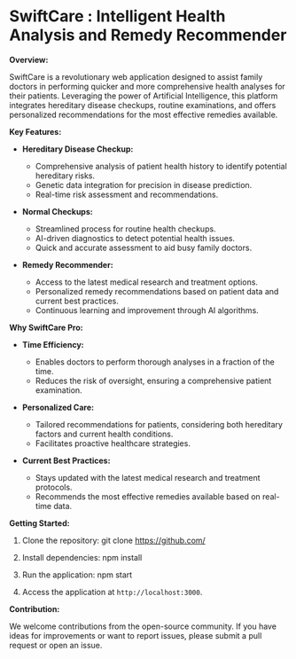 # SwiftCare : Intelligent Health Analysis and Remedy Recommender

**Overview:**

SwiftCare is a revolutionary web application designed to assist family doctors in performing quicker and more comprehensive health analyses for their patients. Leveraging the power of Artificial Intelligence, this platform integrates hereditary disease checkups, routine examinations, and offers personalized recommendations for the most effective remedies available.

**Key Features:**

- **Hereditary Disease Checkup:**
  - Comprehensive analysis of patient health history to identify potential hereditary risks.
  - Genetic data integration for precision in disease prediction.
  - Real-time risk assessment and recommendations.

- **Normal Checkups:**
  - Streamlined process for routine health checkups.
  - AI-driven diagnostics to detect potential health issues.
  - Quick and accurate assessment to aid busy family doctors.

- **Remedy Recommender:**
  - Access to the latest medical research and treatment options.
  - Personalized remedy recommendations based on patient data and current best practices.
  - Continuous learning and improvement through AI algorithms.

**Why SwiftCare Pro:**

- **Time Efficiency:**
  - Enables doctors to perform thorough analyses in a fraction of the time.
  - Reduces the risk of oversight, ensuring a comprehensive patient examination.

- **Personalized Care:**
  - Tailored recommendations for patients, considering both hereditary factors and current health conditions.
  - Facilitates proactive healthcare strategies.

- **Current Best Practices:**
  - Stays updated with the latest medical research and treatment protocols.
  - Recommends the most effective remedies available based on real-time data.

**Getting Started:**

1. Clone the repository:
git clone https://github.com/

2. Install dependencies:
npm install

3. Run the application:
npm start

4. Access the application at `http://localhost:3000`.

**Contribution:**

We welcome contributions from the open-source community. If you have ideas for improvements or want to report issues, please submit a pull request or open an issue.
